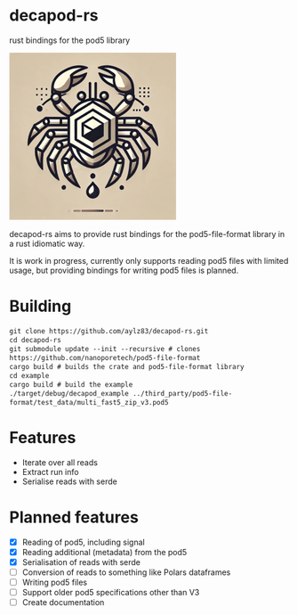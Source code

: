 # decapod-rs 
rust bindings for the pod5 library

![decapod-rs logo](assets/decapod_logo.png)

decapod-rs aims to provide rust bindings for the pod5-file-format library in a rust idiomatic way.

It is work in progress, currently only supports reading pod5 files with limited usage, but providing bindings for writing pod5 files is planned.

# Building

```
git clone https://github.com/aylz83/decapod-rs.git
cd decapod-rs
git submodule update --init --recursive # clones https://github.com/nanoporetech/pod5-file-format
cargo build # builds the crate and pod5-file-format library
cd example
cargo build # build the example
./target/debug/decapod_example ../third_party/pod5-file-format/test_data/multi_fast5_zip_v3.pod5 
```

# Features

- Iterate over all reads
- Extract run info
- Serialise reads with serde

# Planned features

- [x] Reading of pod5, including signal
- [x] Reading additional (metadata) from the pod5
- [x] Serialisation of reads with serde
- [ ] Conversion of reads to something like Polars dataframes
- [ ] Writing pod5 files
- [ ] Support older pod5 specifications other than V3
- [ ] Create documentation
